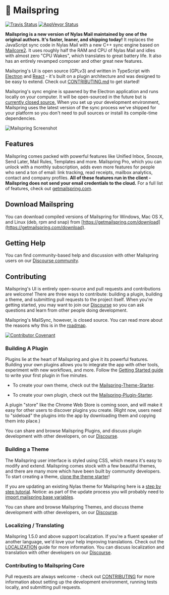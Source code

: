 # 💌 Mailspring

[![Travis Status](https://api.travis-ci.com/Foundry376/Mailspring.svg?branch=master)](https://travis-ci.com/github/Foundry376/Mailspring)
[![AppVeyor Status](https://ci.appveyor.com/api/projects/status/iuuuy6d65u3x6bj6?svg=true)](https://ci.appveyor.com/project/Foundry376/Mailspring)

**Mailspring is a new version of Nylas Mail maintained by one of the original authors. It's faster, leaner, and shipping today!** It replaces the JavaScript sync code in Nylas Mail with a new C++ sync engine based on [Mailcore2](https://github.com/MailCore/mailcore2). It uses roughly half the RAM and CPU of Nylas Mail and idles with almost zero "CPU Wakes", which translates to great battery life. It also has an entirely revamped composer and other great new features.

Mailspring's UI is open source (GPLv3) and written in TypeScript with [Electron](https://github.com/atom/electron) and [React](https://facebook.github.io/react/) - it's built on a plugin architecture and was designed to be easy to extend. Check out [CONTRIBUTING.md](https://github.com/Foundry376/Mailspring/blob/master/CONTRIBUTING.md) to get started!

Mailspring's sync engine is spawned by the Electron application and runs locally on your computer. It will be open-sourced in the future but is [currently closed source.](https://github.com/Foundry376/Mailspring/blob/master/ROADMAP.md#why-is-mailsync-closed-source) When you set up your development environment, Mailspring uses the latest version of the sync process we've shipped for your platform so you don't need to pull sources or install its compile-time dependencies.

![Mailspring Screenshot](https://github.com/Foundry376/Mailspring/raw/master/screenshots/hero_graphic_mac%402x.png)

## Features

Mailspring comes packed with powerful features like Unified Inbox, Snooze, Send Later, Mail Rules, Templates and more. Mailspring Pro, which you can unlock with a monthly subscription, adds even more features for people who send a ton of email: link tracking, read receipts, mailbox analytics, contact and company profiles. **All of these features run in the client - Mailspring does not send your email credentials to the cloud.** For a full list of features, check out [getmailspring.com](https://getmailspring.com/).

## Download Mailspring

You can download compiled versions of Mailspring for Windows, Mac OS X, and Linux (deb, rpm and snap) from [https://getmailspring.com/download](https://getmailspring.com/download).

## Getting Help

You can find community-based help and discussion with other Mailspring users on our
[Discourse community](https://community.getmailspring.com/).

## Contributing

Mailspring's UI is entirely open-source and pull requests and contributions are welcome! There are three ways to contribute: building a plugin, building a theme, and submitting pull requests to the project itself. When you're getting started, you may want to join our [Discourse](https://community.getmailspring.com/) so you can ask questions and learn from other people doing development.

Mailspring's MailSync, however, is closed source. You can read more about the reasons why this is in the [roadmap](https://github.com/Foundry376/Mailspring/blob/master/ROADMAP.md#why-is-mailsync-closed-source).

[![Contributor Covenant](https://img.shields.io/badge/Contributor%20Covenant-v2.0%20adopted-ff69b4.svg)](CODE_OF_CONDUCT.md)

### Building A Plugin

Plugins lie at the heart of Mailspring and give it its powerful features. Building your own plugins allows you to integrate the app with other tools, experiment with new workflows, and more. Follow the [Getting Started guide](https://Foundry376.github.io/Mailspring/) to write your first plugin in five minutes.

- To create your own theme, check out the [Mailspring-Theme-Starter](https://github.com/Foundry376/Mailspring-Theme-Starter).

- To create your own plugin, check out the [Mailspring-Plugin-Starter](https://github.com/Foundry376/Mailspring-Plugin-Starter).

A plugin "store" like the Chrome Web Store is coming soon, and will make it easy for other users to discover plugins you create. (Right now, users need to "sideload" the plugins into the app by downloading them and copying them into place.)

You can share and browse Mailspring Plugins, and discuss plugin development with other developers, on our
[Discourse](https://community.getmailspring.com/).

### Building a Theme

The Mailspring user interface is styled using CSS, which means it's easy to modify and extend. Mailspring comes stock with a few beautiful themes, and there are many more which have been built by community developers. To start creating a theme, [clone the theme starter](https://github.com/Foundry376/Mailspring-Theme-Starter)!

If you are updating an existing Nylas theme for Mailspring here is a [step by step tutorial](https://foundry376.zendesk.com/hc/en-us/articles/115001918391-How-do-I-update-an-N1-Nylas-Mail-theme-for-Mailspring-). Notice: as part of the update process you will probably need to [import mailspring base variables](https://github.com/Foundry376/Mailspring/issues/326#issuecomment-343757775).

You can share and browse Mailspring Themes, and discuss theme development with other developers, on our
[Discourse](https://community.getmailspring.com/).

### Localizing / Translating

Mailspring 1.5.0 and above support localization. If you're a fluent speaker of another language, we'd love your help improving translations. Check out the [LOCALIZATION](https://github.com/Foundry376/Mailspring/blob/master/LOCALIZATION.md) guide for more information. You can discuss localization and translation with other developers on our [Discourse](https://community.getmailspring.com/).

### Contributing to Mailspring Core

Pull requests are always welcome - check out [CONTRIBUTING](https://github.com/Foundry376/Mailspring/blob/master/CONTRIBUTING.md) for more information about setting up the development environment, running tests locally, and submitting pull requests.
